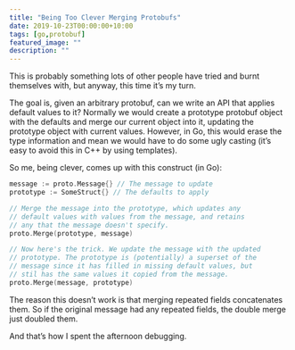 ```yaml
---
title: "Being Too Clever Merging Protobufs"
date: 2019-10-23T00:00:00+10:00
tags: [go,protobuf]
featured_image: ""
description: ""
---
```


This is probably something lots of other people have tried and burnt
themselves with, but anyway, this time it’s my turn.

The goal is, given an arbitrary protobuf, can we write an API that
applies default values to it? Normally we would create a prototype
protobuf object with the defaults and merge our current object into it,
updating the prototype object with current values. However, in Go, this
would erase the type information and mean we would have to do some ugly
casting (it’s easy to avoid this in C++ by using templates).

So me, being clever, comes up with this construct (in Go):

```Go
message := proto.Message{} // The message to update
prototype := SomeStruct{} // The defaults to apply

// Merge the message into the prototype, which updates any
// default values with values from the message, and retains
// any that the message doesn't specify.
proto.Merge(prototype, message)

// Now here's the trick. We update the message with the updated
// prototype. The prototype is (potentially) a superset of the
// message since it has filled in missing default values, but
// stil has the same values it copied from the message.
proto.Merge(message, prototype)
```

The reason this doesn’t work is that merging repeated fields
concatenates them. So if the original message had any repeated fields,
the double merge just doubled them.

And that’s how I spent the afternoon debugging.
